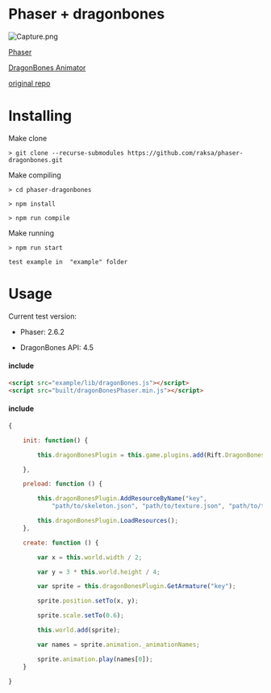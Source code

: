 Phaser + dragonbones
===

![Capture.png](https://raw.githubusercontent.com/raksa/phaser-dragonbones/master/screenshot/Capture.PNG)

[Phaser](http://phaser.io)

[DragonBones Animator](http://dragonbones.com)

[original repo](https://bitbucket.org/silashatfield/phaserbones)

Installing
===

Make clone
````
> git clone --recurse-submodules https://github.com/raksa/phaser-dragonbones.git

````

Make compiling
````
> cd phaser-dragonbones

> npm install

> npm run compile

````

Make running
````
> npm run start

test example in  "example" folder

````

Usage
===

Current test version:

* Phaser: 2.6.2

* DragonBones API: 4.5

#### include

```html
<script src="example/lib/dragonBones.js"></script>
<script src="built/dragonBonesPhaser.min.js"></script>
```

#### include

```javascript
{

    init: function() {

        this.dragonBonesPlugin = this.game.plugins.add(Rift.DragonBonesPlugin);

    },

    preload: function () {

        this.dragonBonesPlugin.AddResourceByName("key",
            "path/to/skeleton.json", "path/to/texture.json", "path/to/texture.png");

        this.dragonBonesPlugin.LoadResources();
    },

    create: function () {

        var x = this.world.width / 2;

        var y = 3 * this.world.height / 4;

        var sprite = this.dragonBonesPlugin.GetArmature("key");

        sprite.position.setTo(x, y);

        sprite.scale.setTo(0.6);

        this.world.add(sprite);

        var names = sprite.animation._animationNames;

        sprite.animation.play(names[0]);
    }

}
```